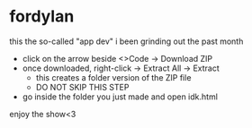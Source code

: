 # fordylan
this the so-called "app dev" i been grinding out the past month

- click on the arrow beside <>Code → Download ZIP
- once downloaded, right-click → Extract All → Extract
    - this creates a folder version of the ZIP file
    - DO NOT SKIP THIS STEP
- go inside the folder you just made and open idk.html

enjoy the show<3
